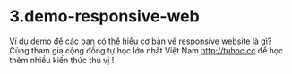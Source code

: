 # 3.demo-responsive-web  
Ví dụ demo để các bạn có thể hiểu cơ bản về responsive website là gì?   
Cùng tham gia cộng đồng tự học lớn nhất Việt Nam http://tuhoc.cc để học thêm nhiều kiến thức thú vị ! 
